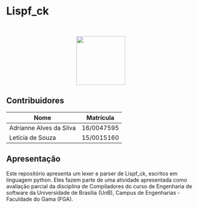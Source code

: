 <h1>Lispf_ck</h4> <br>
<p align="center">    
    <img src="http://i66.tinypic.com/72zho7.jpg" width=130 height=130>
</p>

## Contribuidores
| Nome	| Matrícula	|
|--|--|
| Adrianne Alves da Silva | 16/0047595 |
| Letícia de Souza | 15/0015160 |

## Apresentação

Este repositório apresenta um lexer e parser de Lispf_ck, escritos em linguagem python. Eles fazem parte de uma atividade apresentada como avaliação parcial da disciplina de Compiladores do curso de Engenharia de software da Universidade de Brasília (UnB), Campus de Engenharias - Faculdade do Gama (FGA).